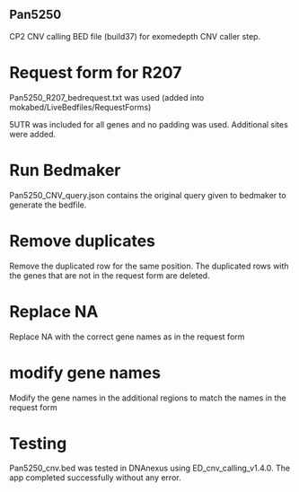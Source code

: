 ## Pan5250

CP2 CNV calling BED file (build37) for exomedepth CNV caller step.

# Request form for R207
Pan5250_R207_bedrequest.txt was used  (added into mokabed/LiveBedfiles/RequestForms)

5UTR was included for all genes and no padding was used. Additional sites were added.

# Run Bedmaker
Pan5250_CNV_query.json contains the original query given to bedmaker to generate the bedfile.

# Remove duplicates
Remove the duplicated row for the same position. The duplicated rows with the genes that are not in the request form are deleted.

# Replace NA
Replace NA with the correct gene names as in the request form

# modify gene names
Modify the gene names in the additional regions to match the names in the request form

# Testing
Pan5250_cnv.bed was tested in DNAnexus using ED_cnv_calling_v1.4.0. The app completed successfully without any error.